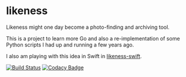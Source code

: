 # likeness
Likeness might one day become a photo-finding and archiving tool.

This is a project to learn more Go and also a re-implementation of some Python scripts I had up and running a few years ago.

I also am playing with this idea in Swift in [likeness-swift](https://github.com/werkshy/likeness-swift).

[![Build Status](https://travis-ci.org/werkshy/likeness.svg?branch=master)](https://travis-ci.org/werkshy/likeness)
[![Codacy Badge](https://api.codacy.com/project/badge/Grade/97ddedb4858d4c08a51e19a5e816a4c2)](https://www.codacy.com/app/werkshy/likeness?utm_source=github.com&amp;utm_medium=referral&amp;utm_content=werkshy/likeness&amp;utm_campaign=Badge_Grade)
